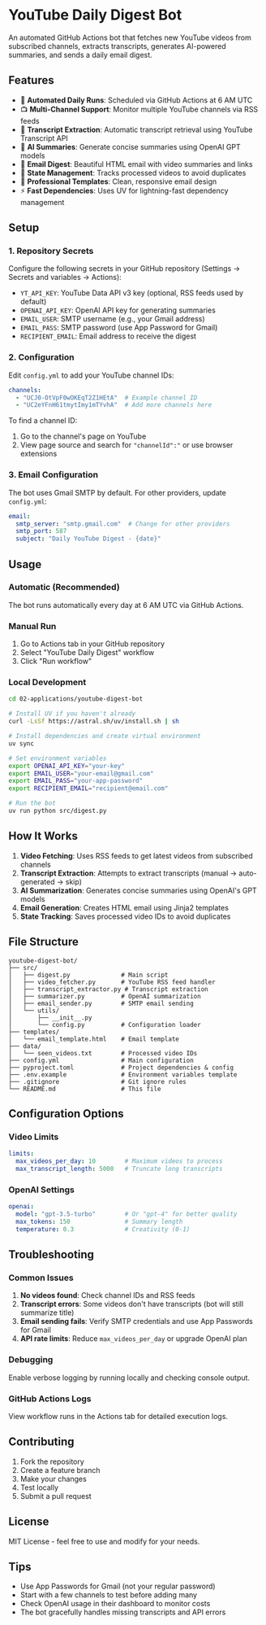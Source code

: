 # YouTube Daily Digest Bot

An automated GitHub Actions bot that fetches new YouTube videos from subscribed channels, extracts transcripts, generates AI-powered summaries, and sends a daily email digest.

## Features

- 🔄 **Automated Daily Runs**: Scheduled via GitHub Actions at 6 AM UTC
- 📺 **Multi-Channel Support**: Monitor multiple YouTube channels via RSS feeds
- 📝 **Transcript Extraction**: Automatic transcript retrieval using YouTube Transcript API
- 🤖 **AI Summaries**: Generate concise summaries using OpenAI GPT models
- 📧 **Email Digest**: Beautiful HTML email with video summaries and links
- 💾 **State Management**: Tracks processed videos to avoid duplicates
- 🎨 **Professional Templates**: Clean, responsive email design
- ⚡ **Fast Dependencies**: Uses UV for lightning-fast dependency management

## Setup

### 1. Repository Secrets

Configure the following secrets in your GitHub repository (Settings → Secrets and variables → Actions):

- `YT_API_KEY`: YouTube Data API v3 key (optional, RSS feeds used by default)
- `OPENAI_API_KEY`: OpenAI API key for generating summaries
- `EMAIL_USER`: SMTP username (e.g., your Gmail address)
- `EMAIL_PASS`: SMTP password (use App Password for Gmail)
- `RECIPIENT_EMAIL`: Email address to receive the digest

### 2. Configuration

Edit `config.yml` to add your YouTube channel IDs:

```yaml
channels:
  - "UCJ0-OtVpF0wOKEqT2Z1HEtA"  # Example channel ID
  - "UC2eYFnH61tmytImy1mTYvhA"  # Add more channels here
```

To find a channel ID:
1. Go to the channel's page on YouTube
2. View page source and search for `"channelId":"` or use browser extensions

### 3. Email Configuration

The bot uses Gmail SMTP by default. For other providers, update `config.yml`:

```yaml
email:
  smtp_server: "smtp.gmail.com"  # Change for other providers
  smtp_port: 587
  subject: "Daily YouTube Digest - {date}"
```

## Usage

### Automatic (Recommended)
The bot runs automatically every day at 6 AM UTC via GitHub Actions.

### Manual Run
1. Go to Actions tab in your GitHub repository
2. Select "YouTube Daily Digest" workflow
3. Click "Run workflow"

### Local Development
```bash
cd 02-applications/youtube-digest-bot

# Install UV if you haven't already
curl -LsSf https://astral.sh/uv/install.sh | sh

# Install dependencies and create virtual environment
uv sync

# Set environment variables
export OPENAI_API_KEY="your-key"
export EMAIL_USER="your-email@gmail.com"
export EMAIL_PASS="your-app-password"
export RECIPIENT_EMAIL="recipient@email.com"

# Run the bot
uv run python src/digest.py
```

## How It Works

1. **Video Fetching**: Uses RSS feeds to get latest videos from subscribed channels
2. **Transcript Extraction**: Attempts to extract transcripts (manual → auto-generated → skip)
3. **AI Summarization**: Generates concise summaries using OpenAI's GPT models
4. **Email Generation**: Creates HTML email using Jinja2 templates
5. **State Tracking**: Saves processed video IDs to avoid duplicates

## File Structure

```
youtube-digest-bot/
├── src/
│   ├── digest.py              # Main script
│   ├── video_fetcher.py       # YouTube RSS feed handler
│   ├── transcript_extractor.py # Transcript extraction
│   ├── summarizer.py          # OpenAI summarization
│   ├── email_sender.py        # SMTP email sending
│   └── utils/
│       ├── __init__.py
│       └── config.py          # Configuration loader
├── templates/
│   └── email_template.html    # Email template
├── data/
│   └── seen_videos.txt        # Processed video IDs
├── config.yml                 # Main configuration
├── pyproject.toml             # Project dependencies & config
├── .env.example               # Environment variables template
├── .gitignore                 # Git ignore rules
└── README.md                  # This file
```

## Configuration Options

### Video Limits
```yaml
limits:
  max_videos_per_day: 10        # Maximum videos to process
  max_transcript_length: 5000   # Truncate long transcripts
```

### OpenAI Settings
```yaml
openai:
  model: "gpt-3.5-turbo"        # Or "gpt-4" for better quality
  max_tokens: 150               # Summary length
  temperature: 0.3              # Creativity (0-1)
```

## Troubleshooting

### Common Issues

1. **No videos found**: Check channel IDs and RSS feeds
2. **Transcript errors**: Some videos don't have transcripts (bot will still summarize title)
3. **Email sending fails**: Verify SMTP credentials and use App Passwords for Gmail
4. **API rate limits**: Reduce `max_videos_per_day` or upgrade OpenAI plan

### Debugging

Enable verbose logging by running locally and checking console output.

### GitHub Actions Logs

View workflow runs in the Actions tab for detailed execution logs.

## Contributing

1. Fork the repository
2. Create a feature branch
3. Make your changes
4. Test locally
5. Submit a pull request

## License

MIT License - feel free to use and modify for your needs.

## Tips

- Use App Passwords for Gmail (not your regular password)
- Start with a few channels to test before adding many
- Check OpenAI usage in their dashboard to monitor costs
- The bot gracefully handles missing transcripts and API errors